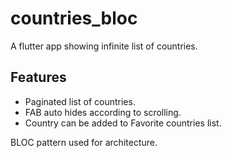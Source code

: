 # countries_bloc

A flutter app showing infinite list of countries.

## Features
- Paginated list of countries.
- FAB auto hides according to scrolling.
- Country can be added to Favorite countries list.

BLOC pattern used for architecture.

